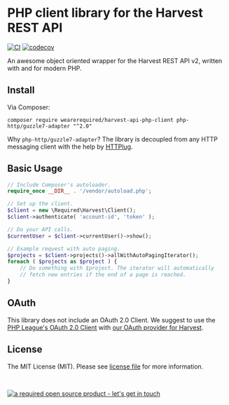 # PHP client library for the Harvest REST API

[![CI](https://github.com/wearerequired/harvest-api-php-client/workflows/CI/badge.svg)](https://github.com/wearerequired/harvest-api-php-client/actions?query=workflow%3ACI) [![codecov](https://codecov.io/gh/wearerequired/harvest-api-php-client/branch/master/graph/badge.svg?token=W9R3VjbmRL)](https://codecov.io/gh/wearerequired/harvest-api-php-client)

An awesome object oriented wrapper for the Harvest REST API v2, written with and for modern PHP.

## Install

Via Composer:

```
composer require wearerequired/harvest-api-php-client php-http/guzzle7-adapter "^2.0"
```

Why `php-http/guzzle7-adapter`? The library is decoupled from any HTTP messaging client with the help by [HTTPlug](http://httplug.io/).


## Basic Usage

```php
// Include Composer's autoloader.
require_once __DIR__ . '/vendor/autoload.php';

// Set up the client.
$client = new \Required\Harvest\Client();
$client->authenticate( 'account-id', 'token' );

// Do your API calls.
$currentUser = $client->currentUser()->show();

// Example request with auto paging.
$projects = $client->projects()->allWithAutoPagingIterator();
foreach ( $projects as $project ) {
	// Do something with $project. The iterator will automatically
	// fetch new entries if the end of a page is reached.
}
```

## OAuth

This library does not include an OAuth 2.0 Client. We suggest to use the [PHP League's OAuth 2.0 Client](https://github.com/thephpleague/oauth2-client) with [our OAuth provider for Harvest](https://github.com/wearerequired/oauth2-harvest).

## License

The MIT License (MIT). Please see [license file](https://github.com/wearerequired/harvest-api-php-client/blob/master/LICENSE) for more information.

<br>

[![a required open source product - let's get in touch](https://media.required.com/images/open-source-banner.png)](https://required.com/en/lets-get-in-touch/)
